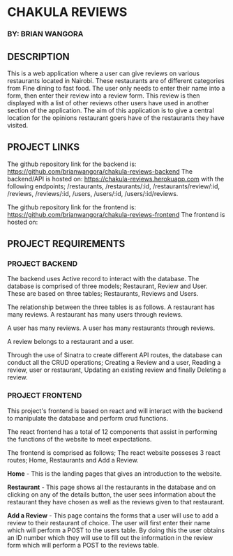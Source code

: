 # **CHAKULA REVIEWS**
### BY: **BRIAN WANGORA**

## DESCRIPTION

This is a web application where a user can give reviews on various restaurants located in Nairobi. 
These restaurants are of different categories from Fine dining to fast food.
The user only needs to enter their name into a form, then enter their review into a review form.
This review is then displayed with a list of other reviews other users have used in another section of the application.
The aim of this application is to give a central location for the opinions restaurant goers have of the restaurants they have visited.

## PROJECT LINKS
The github repository link for the backend is: https://github.com/brianwangora/chakula-reviews-backend
The backend/API is hosted on: https://chakula-reviews.herokuapp.com with the following endpoints; /restaurants, /restaurants/:id, /restaurants/review/:id, /reviews, /reviews/:id, /users, /users/:id, /users/:id/reviews.

The github repository link for the frontend is: https://github.com/brianwangora/chakula-reviews-frontend
The frontend is hosted on:

## PROJECT REQUIREMENTS
### PROJECT BACKEND
The backend uses Active record to interact with the database.
The database is comprised of three models; Restaurant, Review and User. These are based on three tables; Restaurants, Reviews and Users.


The relationship between the three tables is as follows.
A restaurant has many reviews. A restaurant has many users through reviews.


A user has many reviews. A user has many restaurants through reviews.


A review belongs to a restaurant and a user.

Through the use of Sinatra to create different API routes, the database can conduct all the CRUD operations; Creating a Review and a user, Reading a review, user or restaurant, Updating an existing review and finally Deleting a review.


### PROJECT FRONTEND
This project's frontend is based on react and will interact with the backend to manipulate the database and perform crud functions.

The react frontend has a total of 12 components that assist in performing the functions of the website to meet expectations.


The frontend is comprised as follows;
The react website posseses 3 react routes; Home, Restaurants and Add a Review.


**Home** - This is the landing pages that gives an introduction to the website.


**Restaurant** - This page shows all the restaurants in the database and on clicking on any of the details button, the user sees information about the restaurant they have chosen as well as the reviews given to that restaurant.


**Add a Review** - This page contains the forms that a user will use to add a review to their restaurant of choice. The user will first enter their name which will perform a POST to the users table. By doing this the user obtains an ID number which they will use to fill out the information in the review form which will perform a POST to the reviews table.


